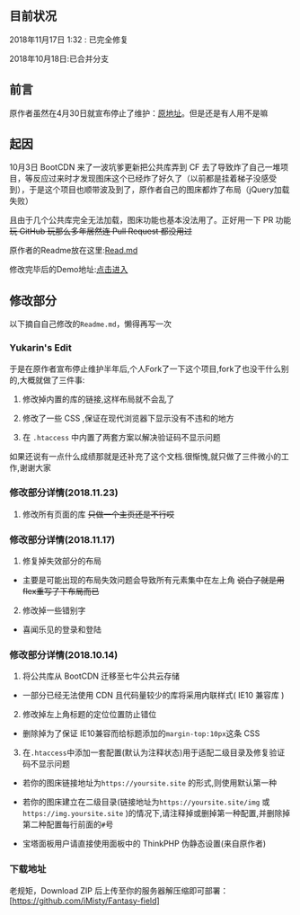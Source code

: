 
## 目前状况
2018年11月17日 1:32 : 已完全修复

2018年10月18日:已合并分支

## 前言
原作者虽然在4月30日就宣布停止了维护：[原地址][1]。但是还是有人用不是嘛

## 起因

10月3日 BootCDN 来了一波坑爹更新把公共库弄到 CF 去了导致炸了自己一堆项目，等反应过来时才发现图床这个已经炸了好久了（以前都是挂着梯子没感受到），于是这个项目也顺带波及到了，原作者自己的图床都炸了布局（jQuery加载失败）

且由于几个公共库完全无法加载，图床功能也基本没法用了。正好用一下 PR 功能~~玩 GitHub 玩那么多年居然连 Pull Request 都没用过~~

原作者的Readme放在这里:[Read.md](READ.md)

修改完毕后的Demo地址:[点击进入](https://shizu17.pw)

## 修改部分
以下摘自自己修改的`Readme.md`，懒得再写一次

### Yukarin's Edit

于是在原作者宣布停止维护半年后,个人Fork了一下这个项目,fork了也没干什么别的,大概就做了三件事:

1. 修改掉内置的库的链接,这样布局就不会乱了

2. 修改了一些 CSS ,保证在现代浏览器下显示没有不违和的地方

3. 在 `.htaccess` 中内置了两套方案以解决验证码不显示问题

如果还说有一点什么成绩那就是还补充了这个文档.很惭愧,就只做了三件微小的工作,谢谢大家

### 修改部分详情(2018.11.23)

1. 修改所有页面的库 ~~只做一个主页还是不行哎~~

### 修改部分详情(2018.11.17)

1. 修复掉失效部分的布局

- 主要是可能出现的布局失效问题会导致所有元素集中在左上角 ~~说白了就是用flex重写了下布局而已~~

2. 修改掉一些错别字

- 喜闻乐见的登录和登陆

### 修改部分详情(2018.10.14)

1. 将公共库从 BootCDN 迁移至七牛公共云存储

- 一部分已经无法使用 CDN 且代码量较少的库将采用内联样式( IE10 兼容库 )

2. 修改掉左上角标题的定位位置防止错位

- 删除掉为了保证 IE10兼容而给标题添加的`margin-top:10px`这条 CSS

3. 在`.htaccess`中添加一套配置(默认为注释状态)用于适配二级目录及修复验证码不显示问题

- 若你的图床链接地址为`https://yoursite.site` 的形式,则使用默认第一种

- 若你的图床建立在二级目录(链接地址为`https://yoursite.site/img` 或 `https://img.yoursite.site` )的情况下,请注释掉或删掉第一种配置,并删除掉第二种配置每行前面的`#`号

- 宝塔面板用户请直接使用面板中的 ThinkPHP 伪静态设置(来自原作者)


### 下载地址

老规矩，Download ZIP 后上传至你的服务器解压缩即可部署：[https://github.com/iMisty/Fantasy-field]

  [1]: https://www.52ecy.cn/post-76.html
